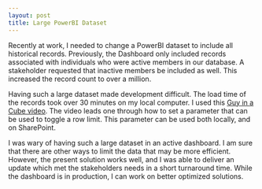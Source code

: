 ```yaml
---
layout: post
title: Large PowerBI Dataset
---
```


Recently at work, I needed to change a PowerBI dataset to include all historical records. Previously, the Dashboard only included records associated with individuals who were active members in our database. A stakeholder requested that inactive members be included as well.  This increased the record count to over a million.  

Having such a large dataset made development difficult.  The load time of the records took over 30 minutes on my local computer.  I used this [Guy in a Cube video](https://www.youtube.com/watch?v=_zYvybVMk7k).  The video leads one through how to set a parameter that can be used to toggle a row limit.  This parameter can be used both locally, and on SharePoint. 

I was wary of having such a large dataset in an active dashboard.  I am sure that there are other ways to limit the data that may be more efficient.  However, the present solution works well, and I was able to deliver an update which met the stakeholders needs in a short turnaround time.  While the dashboard is in production, I can work on better optimized solutions.